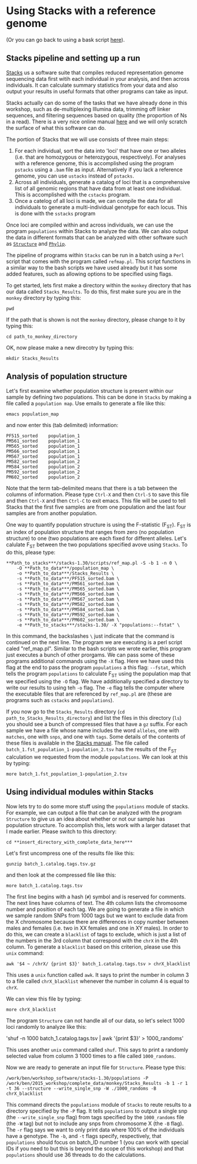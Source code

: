 # Using Stacks with a reference genome

(Or you can go back to using a bask script [here](https://github.com/evansbenj/Reduced-Representation-Workshop/blob/master/5_Automating_alignment_with_a_bash_script.md)).

## Stacks pipeline and setting up a run

[Stacks](http://creskolab.uoregon.edu/stacks/manual/) us a software suite that compiles reduced representation genome sequencing data first witih each individual in your analysis, and then across individuals.  It can calculate summary statistics from your data and also output your results in useful formats that other programs can take as input.

Stacks actually can do some of the tasks that we have already done in this workshop, such as de-multiplexing Illumina data, trimming off linker sequences, and filtering sequences based on quality (the proportion of Ns in a read).  There is a very nice online manual [here](http://creskolab.uoregon.edu/stacks/manual/) and we will only scratch the surface of what this software can do.

The portion of Stacks that we will use consists of three main steps:
  1. For each individual, sort the data into 'loci' that have one or two alleles (i.e. that are homozygous or heterozygous, respectively).  For analyses with a reference genome, this is accomplished using the program `pstacks` using a `.bam` file as input.  Alternatively if you lack a reference genome, you can use `ustacks` instead of `pstacks`.
  2. Across all individuals, generate a catalog of loci that is a comprehensive list of all genomic regions that have data from at least one individual.  This is accomplished with the `cstacks` program.
  3. Once a catelog of all loci is made, we can compile the data for all individuals to generate a multi-individual genotype for each locus.  This is done with the `sstacks` program

Once loci are compiled within and across individuals, we can use the program `populations` within Stacks to analyze the data. We can also output the data in different formats that can be analyzed with other software such as [`Structure`](http://pritchardlab.stanford.edu/structure.html) and [`Phylip`](http://evolution.genetics.washington.edu/phylip/getme.html).   

The pipeline of programs within `Stacks` can be run in a batch using a `Perl` script that comes with the program called `refmap.pl`.  This script functions in a similar way to the bash scripts we have used already but it has some added features, such as allowing options to be specified using flags.

To get started, lets first make a directory within the `monkey` directory that has our data called `Stacks_Results`.  To do this, first make sure you are in the `monkey` directory by typing this:

`pwd`

If the path that is shown is not the `monkey` directory, please change to it by typing this:

`cd path_to_monkey_directory`

OK, now please make a new direcotry by typing this:

`mkdir Stacks_Results`

## Analysis of population structure

Let's first examine whether population structure is present within our sample by defining two populations.  This can be done in `Stacks` by making a file called a `population map`.  Use emails to generate a file like this:

`emacs population_map`

and now enter this (tab delimited) information:

```
PF515_sorted	population_1
PM561_sorted	population_1
PM565_sorted	population_1
PM566_sorted	population_1
PM567_sorted	population_1
PM582_sorted	population_2
PM584_sorted	population_2
PM592_sorted	population_2
PM602_sorted	population_2
```

Note that the term tab-delimited means that there is a tab between the columns of information.  Please type `Ctrl-X` and then `Ctrl-S` to save this file and then `Ctrl-X` and then `Ctrl-C` to exit emacs.  This file will be used to tell Stacks that the first five samples are from one population and the last four samples are from another population.

One way to quantify population structure is using the F-statistic (F<sub>ST</sub>).  F<sub>ST</sub> is an index of population structure that ranges from zero (no population structure) to one (two populations are each fixed for different alleles.  Let's calulate F<sub>ST</sub> between the two populations specified avove using `Stacks`.  To do this, please type:

```
**Path_to_stacks***/stacks-1.30/scripts/ref_map.pl -S -b 1 -n 0 \
	-O **Path_to_data***/population_map \
	-o **Path_to_data***/Stacks_Results \
   	-s **Path_to_data***/PF515_sorted.bam \
    -s **Path_to_data***/PM561_sorted.bam \
    -s **Path_to_data***/PM565_sorted.bam \
    -s **Path_to_data***/PM566_sorted.bam \
    -s **Path_to_data***/PM567_sorted.bam \
    -s **Path_to_data***/PM582_sorted.bam \
    -s **Path_to_data***/PM584_sorted.bam \
    -s **Path_to_data***/PM592_sorted.bam \
    -s **Path_to_data***/PM602_sorted.bam \
   	-e **Path_to_stacks***/stacks-1.30/ -X "populations:--fstat" \
```

In this command, the backslashes `\` just indicate that the command is continued on the next line.  The program we are executing is a perl script caled "ref_map.pl".  Similar to the bash scripts we wrote earlier, this program just executes a bunch of other prorgams.  We can pass some of these programs additional commands using the `-X` flag.  Here we have used this flag at the end to pass the program `populations` a this flag: `--fstat`, which tells the program `populations` to calculate F<sub>ST</sub> using the population map that we specified using the `-O` flag.  We have additionally specified a directory to write our results to using teh `-o` flag.  The `-e` flag tells the computer where the executable files that are referenced by `ref_map.pl` are (these are programs such as `cstacks` and `populations`).

If you now go to the `Stacks_Results` directory (`cd path_to_Stacks_Results_directory`) and list the files in this directory (`ls`) you should see a bunch of compressed files that have a `gz` suffix.  For each sample we have a file whose name includes the word `alleles`, one with `matches`, one with `snps`, and one with `tags`.  Some details of the contents of these files is available in the [Stacks manual](http://creskolab.uoregon.edu/stacks/manual/).  The file called `batch_1.fst_population_1-population_2.tsv` has the results of the F<sub>ST</sub> calculation we requested from the module `populations`.  We can look at this by typing:

`more batch_1.fst_population_1-population_2.tsv`

## Using individual modules within Stacks

Now lets try to do some more stuff using the `populations` module of stacks.  For example, we can output a file that can be analyzed with the program `Structure` to give us an idea about whether or not our sample has population structure.  To accomplish this, lets work with a larger dataset that I made earlier.  Please switch to this directory:

`cd **insert_directory_with_complete_data_here***`

Let's first uncompress one of the results file like this:

`gunzip batch_1.catalog.tags.tsv.gz`

and then look at the compressed file like this:

`more batch_1.catalog.tags.tsv`

The first line begins with a hash (`#`) symbol and is reserved for comments.  The next lines have columns of text.  The 4th column lists the chromosome number and position of each tag.  We are going to generate a file in which we sample random SNPs from 1000 tags but we want to exclude data from the X chromosome because there are differences in copy number between males and females (i.e. two in XX females and one in XY males).  In order to do this, we can create a `blacklist` of tags to exclude, which is just a list of the numbers in the 3rd column that correspond with the `chrX` in the 4th column.  To generate a `blacklist` based on this criterion, please use this `unix` command:

`awk '$4 ~ /chrX/ {print $3}' batch_1.catalog.tags.tsv > chrX_blacklist`

This uses a `unix` function called `awk`.  It says to print the number in column 3 to a file called `chrX_blacklist` whenever the number in column 4 is equal to `chrX`.

We can view this file by typing:

`more chrX_blacklist`

The program `Structure` can not handle all of our data, so let's select 1000 loci randomly to analyze like this:

'shuf -n 1000 batch_1.catalog.tags.tsv | awk '{print $3}'  > 1000_randoms'

This uses another `unix` command called `shuf`.  This says to print a randomly selected value from column 3 1000 times to a file called `1000_randoms`.

Now we are ready to generate an input file for `Structure`.  Please type this:

`/work/ben/workshop_software/stacks-1.30/populations -P /work/ben/2015_workshop/complete_data/monkey/Stacks_Results -b 1 -r 1 -t 36 --structure --write_single_snp -W ./1000_randoms -B chrX_blacklist`

This command directs the `populations` module of `Stacks` to reute results to a directory specified by the `-P` flag.  It tells `populations` to output a single snp (the `--write_single_snp` flag) from tags specified by the `1000_randoms` file (the `-W` tag) but not to include any snps from chromosome X (the `-B` flag).  The `-r` flag says we want to only print data where 100% of the individuals have a genotype.  The `-b`, and `-t` flags specify, respectively, that `populations` should focus on batch_ID number 1 (you can work with special IDs if you need to but this is beyond the scope of this workshop) and that `populations` should use 36 threads to do the calculations.




